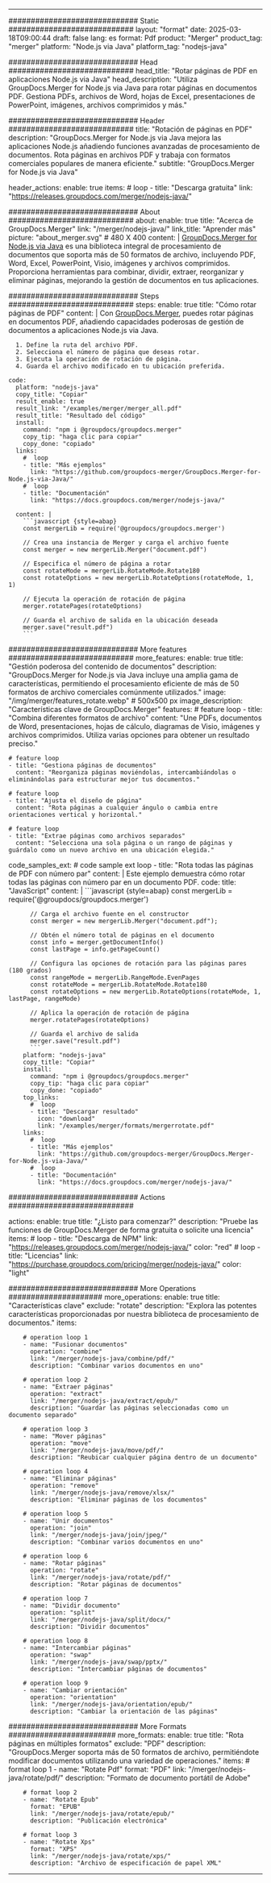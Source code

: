 
---
############################# Static ############################
layout: "format"
date:  2025-03-18T09:00:44
draft: false
lang: es
format: Pdf
product: "Merger"
product_tag: "merger"
platform: "Node.js via Java"
platform_tag: "nodejs-java"

############################# Head ############################
head_title: "Rotar páginas de PDF en aplicaciones Node.js via Java"
head_description: "Utiliza GroupDocs.Merger for Node.js via Java para rotar páginas en documentos PDF. Gestiona PDFs, archivos de Word, hojas de Excel, presentaciones de PowerPoint, imágenes, archivos comprimidos y más."

############################# Header ############################
title: "Rotación de páginas en PDF" 
description: "GroupDocs.Merger for Node.js via Java mejora las aplicaciones Node.js añadiendo funciones avanzadas de procesamiento de documentos. Rota páginas en archivos PDF y trabaja con formatos comerciales populares de manera eficiente."
subtitle: "GroupDocs.Merger for Node.js via Java" 

header_actions:
  enable: true
  items:
    #  loop
    - title: "Descarga gratuita"
      link: "https://releases.groupdocs.com/merger/nodejs-java/"
      
############################# About ############################
about:
    enable: true
    title: "Acerca de GroupDocs.Merger"
    link: "/merger/nodejs-java/"
    link_title: "Aprender más"
    picture: "about_merger.svg" # 480 X 400
    content: |
       [GroupDocs.Merger for Node.js via Java](/merger/nodejs-java/) es una biblioteca integral de procesamiento de documentos que soporta más de 50 formatos de archivo, incluyendo PDF, Word, Excel, PowerPoint, Visio, imágenes y archivos comprimidos. Proporciona herramientas para combinar, dividir, extraer, reorganizar y eliminar páginas, mejorando la gestión de documentos en tus aplicaciones.

############################# Steps ############################
steps:
    enable: true
    title: "Cómo rotar páginas de PDF"
    content: |
      Con [GroupDocs.Merger](/merger/nodejs-java/), puedes rotar páginas en documentos PDF, añadiendo capacidades poderosas de gestión de documentos a aplicaciones Node.js via Java.
      
      1. Define la ruta del archivo PDF.
      2. Selecciona el número de página que deseas rotar.
      3. Ejecuta la operación de rotación de página.
      4. Guarda el archivo modificado en tu ubicación preferida.
   
    code:
      platform: "nodejs-java"
      copy_title: "Copiar"
      result_enable: true
      result_link: "/examples/merger/merger_all.pdf"
      result_title: "Resultado del código"
      install:
        command: "npm i @groupdocs/groupdocs.merger"
        copy_tip: "haga clic para copiar"
        copy_done: "copiado"
      links:
        #  loop
        - title: "Más ejemplos"
          link: "https://github.com/groupdocs-merger/GroupDocs.Merger-for-Node.js-via-Java/"
        #  loop
        - title: "Documentación"
          link: "https://docs.groupdocs.com/merger/nodejs-java/"
          
      content: |
        ```javascript {style=abap}
        const mergerLib = require('@groupdocs/groupdocs.merger')

        // Crea una instancia de Merger y carga el archivo fuente
        const merger = new mergerLib.Merger("document.pdf")

        // Especifica el número de página a rotar
        const rotateMode = mergerLib.RotateMode.Rotate180
        const rotateOptions = new mergerLib.RotateOptions(rotateMode, 1, 1)

        // Ejecuta la operación de rotación de página
        merger.rotatePages(rotateOptions)

        // Guarda el archivo de salida en la ubicación deseada
        merger.save("result.pdf")
        ```            

############################# More features ############################
more_features:
  enable: true
  title: "Gestión poderosa del contenido de documentos"
  description: "GroupDocs.Merger for Node.js via Java incluye una amplia gama de características, permitiendo el procesamiento eficiente de más de 50 formatos de archivo comerciales comúnmente utilizados."
  image: "/img/merger/features_rotate.webp" # 500x500 px
  image_description: "Características clave de GroupDocs.Merger"
  features:
    # feature loop
    - title: "Combina diferentes formatos de archivo"
      content: "Une PDFs, documentos de Word, presentaciones, hojas de cálculo, diagramas de Visio, imágenes y archivos comprimidos. Utiliza varias opciones para obtener un resultado preciso."

    # feature loop
    - title: "Gestiona páginas de documentos"
      content: "Reorganiza páginas moviéndolas, intercambiándolas o eliminándolas para estructurar mejor tus documentos."

    # feature loop
    - title: "Ajusta el diseño de página"
      content: "Rota páginas a cualquier ángulo o cambia entre orientaciones vertical y horizontal."

    # feature loop
    - title: "Extrae páginas como archivos separados"
      content: "Selecciona una sola página o un rango de páginas y guárdalo como un nuevo archivo en una ubicación elegida."
      
  code_samples_ext:
    # code sample ext loop
    - title: "Rota todas las páginas de PDF con número par"
      content: |
        Este ejemplo demuestra cómo rotar todas las páginas con número par en un documento PDF.
      code:
        title: "JavaScript"
        content: |
          ```javascript {style=abap}
          const mergerLib = require('@groupdocs/groupdocs.merger')
          
          // Carga el archivo fuente en el constructor
          const merger = new mergerLib.Merger("document.pdf");

          // Obtén el número total de páginas en el documento
          const info = merger.getDocumentInfo()
          const lastPage = info.getPageCount()

          // Configura las opciones de rotación para las páginas pares (180 grados)
          const rangeMode = mergerLib.RangeMode.EvenPages
          const rotateMode = mergerLib.RotateMode.Rotate180
          const rotateOptions = new mergerLib.RotateOptions(rotateMode, 1, lastPage, rangeMode)
          
          // Aplica la operación de rotación de página
          merger.rotatePages(rotateOptions)

          // Guarda el archivo de salida
          merger.save("result.pdf")
          ```
        platform: "nodejs-java"
        copy_title: "Copiar"
        install:
          command: "npm i @groupdocs/groupdocs.merger"
          copy_tip: "haga clic para copiar"
          copy_done: "copiado"
        top_links:
          #  loop
          - title: "Descargar resultado"
            icon: "download"
            link: "/examples/merger/formats/mergerrotate.pdf"
        links:
          #  loop
          - title: "Más ejemplos"
            link: "https://github.com/groupdocs-merger/GroupDocs.Merger-for-Node.js-via-Java/"
          #  loop
          - title: "Documentación"
            link: "https://docs.groupdocs.com/merger/nodejs-java/"
            

            


############################# Actions ############################

actions:
  enable: true
  title: "¿Listo para comenzar?"
  description: "Pruebe las funciones de GroupDocs.Merger de forma gratuita o solicite una licencia"
  items:
    #  loop
    - title: "Descarga de NPM"
      link: "https://releases.groupdocs.com/merger/nodejs-java/"
      color: "red"
        #  loop
    - title: "Licencias"
      link: "https://purchase.groupdocs.com/pricing/merger/nodejs-java/"
      color: "light"


############################# More Operations #####################
more_operations:
    enable: true
    title: "Características clave"
    exclude: "rotate"
    description: "Explora las potentes características proporcionadas por nuestra biblioteca de procesamiento de documentos."
    items: 
          
        # operation loop 1
        - name: "Fusionar documentos"
          operation: "combine"
          link: "/merger/nodejs-java/combine/pdf/"
          description: "Combinar varios documentos en uno"

        # operation loop 2
        - name: "Extraer páginas"
          operation: "extract"
          link: "/merger/nodejs-java/extract/epub/"
          description: "Guardar las páginas seleccionadas como un documento separado"

        # operation loop 3
        - name: "Mover páginas"
          operation: "move"
          link: "/merger/nodejs-java/move/pdf/"
          description: "Reubicar cualquier página dentro de un documento"

        # operation loop 4
        - name: "Eliminar páginas"
          operation: "remove"
          link: "/merger/nodejs-java/remove/xlsx/"
          description: "Eliminar páginas de los documentos"

        # operation loop 5
        - name: "Unir documentos"
          operation: "join"
          link: "/merger/nodejs-java/join/jpeg/"
          description: "Combinar varios documentos en uno"

        # operation loop 6
        - name: "Rotar páginas"
          operation: "rotate"
          link: "/merger/nodejs-java/rotate/pdf/"
          description: "Rotar páginas de documentos"

        # operation loop 7
        - name: "Dividir documento"
          operation: "split"
          link: "/merger/nodejs-java/split/docx/"
          description: "Dividir documentos"

        # operation loop 8
        - name: "Intercambiar páginas"
          operation: "swap"
          link: "/merger/nodejs-java/swap/pptx/"
          description: "Intercambiar páginas de documentos"

        # operation loop 9
        - name: "Cambiar orientación"
          operation: "orientation"
          link: "/merger/nodejs-java/orientation/epub/"
          description: "Cambiar la orientación de las páginas"
          
        
          
############################# More Formats ########################
more_formats:
    enable: true
    title: "Rota páginas en múltiples formatos"
    exclude: "PDF"
    description: "GroupDocs.Merger soporta más de 50 formatos de archivo, permitiéndote modificar documentos utilizando una variedad de operaciones."
    items: 
        # format loop 1
        - name: "Rotate Pdf"
          format: "PDF"
          link: "/merger/nodejs-java/rotate/pdf/"
          description: "Formato de documento portátil de Adobe"

        # format loop 2
        - name: "Rotate Epub"
          format: "EPUB"
          link: "/merger/nodejs-java/rotate/epub/"
          description: "Publicación electrónica"

        # format loop 3
        - name: "Rotate Xps"
          format: "XPS"
          link: "/merger/nodejs-java/rotate/xps/"
          description: "Archivo de especificación de papel XML"


---